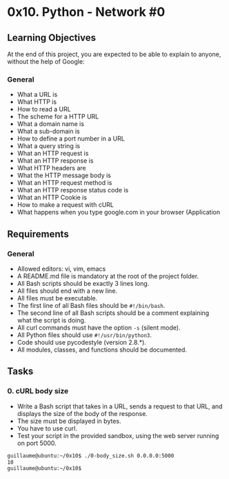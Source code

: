 # 0x10. Python - Network #0
## Learning Objectives

At the end of this project, you are expected to be able to explain to anyone, without the help of Google:

### General

- What a URL is
- What HTTP is
- How to read a URL
- The scheme for a HTTP URL
- What a domain name is
- What a sub-domain is
- How to define a port number in a URL
- What a query string is
- What an HTTP request is
- What an HTTP response is
- What HTTP headers are
- What the HTTP message body is
- What an HTTP request method is
- What an HTTP response status code is
- What an HTTP Cookie is
- How to make a request with cURL
- What happens when you type google.com in your browser (Application 
## Requirements

### General

- Allowed editors: vi, vim, emacs
- A README.md file is mandatory at the root of the project folder.
- All Bash scripts should be exactly 3 lines long.
- All files should end with a new line.
- All files must be executable.
- The first line of all Bash files should be `#!/bin/bash`.
- The second line of all Bash scripts should be a comment explaining what the script is doing.
- All curl commands must have the option `-s` (silent mode).
- All Python files should use `#!/usr/bin/python3`.
- Code should use pycodestyle (version 2.8.*).
- All modules, classes, and functions should be documented.

## Tasks

### 0. cURL body size

- Write a Bash script that takes in a URL, sends a request to that URL, and displays the size of the body of the response.
- The size must be displayed in bytes.
- You have to use curl.
- Test your script in the provided sandbox, using the web server running on port 5000.

```bash
guillaume@ubuntu:~/0x10$ ./0-body_size.sh 0.0.0.0:5000
10
guillaume@ubuntu:~/0x10$

